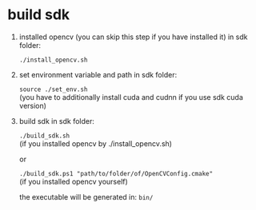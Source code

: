 # build sdk

1. installed opencv (you can skip this step if you have installed it)
   in sdk folder:

   `./install_opencv.sh`

2. set environment variable and path
   in sdk folder:

   `source ./set_env.sh` \
   (you have to additionally install cuda and cudnn if you use sdk cuda version)

3. build sdk
   in sdk folder:

   `./build_sdk.sh` \
   (if you installed opencv by ./install_opencv.sh)

   or

   `./build_sdk.ps1 "path/to/folder/of/OpenCVConfig.cmake"` \
   (if you installed opencv yourself)

   the executable will be generated in: `bin/`
